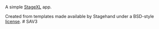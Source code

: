 A simple [StageXL](http://www.stagexl.org/) app.

Created from templates made available by Stagehand under a BSD-style
[license](https://github.com/dart-lang/stagehand/blob/master/LICENSE).
#   S A V 3  
 